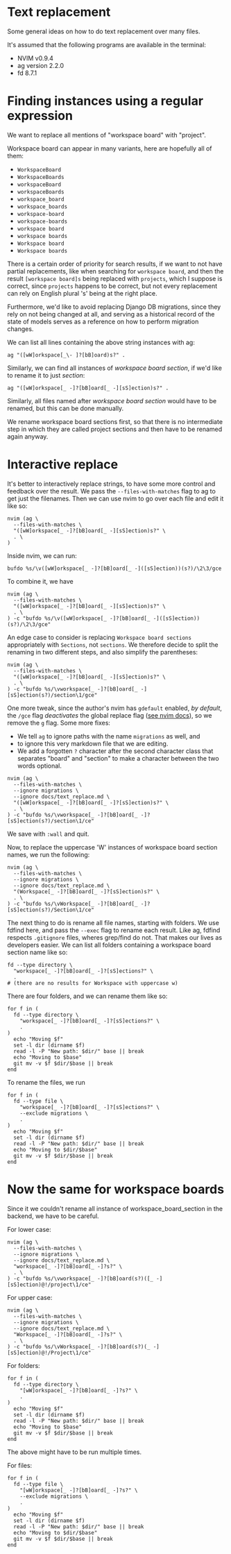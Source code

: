 # Text replacement

Some general ideas on how to do text replacement over many files.

It's assumed that the following programs are available in the terminal:

- NVIM v0.9.4
- ag version 2.2.0
- fd 8.7.1

# Finding instances using a regular expression

We want to replace all mentions of "workspace board" with "project".

Workspace board can appear in many variants, here are hopefully all of them:

- `WorkspaceBoard`
- `WorkspaceBoards`
- `workspaceBoard`
- `workspaceBoards`
- `workspace_board`
- `workspace_boards`
- `workspace-board`
- `workspace-boards`
- `workspace board`
- `workspace boards`
- `Workspace board`
- `Workspace boards`

There is a certain order of priority for search results, if we want to not have
partial replacements, like when searching for `workspace board`, and then the
result `[workspace board]s` being replaced with `projects`, which I suppose is
correct, since `projects` happens to be correct, but not every replacement can
rely on English plural 's' being at the right place.

Furthermore, we'd like to avoid replacing Django DB migrations, since they rely
on not being changed at all, and serving as a historical record of the state of
models serves as a reference on how to perform migration changes.

We can list all lines containing the above string instances with ag:

```fish
ag "([wW]orkspace[_\- ]?[bB]oard)s?" .
```

Similarly, we can find all instances of _workspace board section_, if we'd like
to rename it to just _section_:


```fish
ag "([wW]orkspace[_ -]?[bB]oard[_ -][sS]ection)s?" .
```

Similarly, all files named after _workspace board section_ would have to be
renamed, but this can be done manually.

We rename workspace board sections first, so that there is no intermediate step
in which they are called project sections and then have to be renamed again
anyway.

# Interactive replace

It's better to interactively replace strings, to have some more control and
feedback over the result. We pass the `--files-with-matches` flag to ag
to get just the filenames. Then we can use nvim to go over each file and edit
it like so:

```fish
nvim (ag \
  --files-with-matches \
  "([wW]orkspace[_ -]?[bB]oard[_ -][sS]ection)s?" \
  . \
)
```

Inside nvim, we can run:

```vim
bufdo %s/\v([wW]orkspace[_ -]?[bB]oard[_ -]([sS]ection))(s?)/\2\3/gce
```

To combine it, we have

```fish
nvim (ag \
  --files-with-matches \
  "([wW]orkspace[_ -]?[bB]oard[_ -][sS]ection)s?" \
  . \
) -c "bufdo %s/\v([wW]orkspace[_ -]?[bB]oard[_ -]([sS]ection))(s?)/\2\3/gce"
```

An edge case to consider is replacing `Workspace board sections` appropriately
with `Sections`, not `sections`. We therefore decide to split the renaming in
two different steps, and also simplify the parentheses:

```fish
nvim (ag \
  --files-with-matches \
  "([wW]orkspace[_ -]?[bB]oard[_ -][sS]ection)s?" \
  . \
) -c "bufdo %s/\vworkspace[_ -]?[bB]oard[_ -][sS]ection(s?)/section\1/gce"
```

One more tweak, since the author's nvim has `gdefault` enabled, _by default_,
the `/gce` flag _deactivates_ the global replace flag ([see nvim docs](https://neovim.io/doc/user/options.html#'gdefault')), so we remove the `g` flag. Some more fixes:
- We tell `ag` to ignore paths with the name `migrations` as well, and
- to ignore this very markdown file that we are editing.
- We add a forgotten `?` character after the second character class that
  separates "board" and "section" to make a character between the two words
  optional.

```fish
nvim (ag \
  --files-with-matches \
  --ignore migrations \
  --ignore docs/text_replace.md \
  "([wW]orkspace[_ -]?[bB]oard[_ -]?[sS]ection)s?" \
  . \
) -c "bufdo %s/\vworkspace[_ -]?[bB]oard[_ -]?[sS]ection(s?)/section\1/ce"
```

We save with `:wall` and quit.

Now, to replace the uppercase 'W' instances of workspace board section names,
we run the following:

```fish
nvim (ag \
  --files-with-matches \
  --ignore migrations \
  --ignore docs/text_replace.md \
  "(Workspace[_ -]?[bB]oard[_ -]?[sS]ection)s?" \
  . \
) -c "bufdo %s/\vWorkspace[_ -]?[bB]oard[_ -]?[sS]ection(s?)/Section\1/ce"
```

The next thing to do is rename all file names, starting with folders. We use
fdfind here, and pass the `--exec` flag to rename each result. Like ag,
fdfind respects `.gitignore` files, wheres grep/find do not. That makes our
lives as developers easier. We can list all folders containing a workspace
board section name like so:

```fish
fd --type directory \
  "workspace[_ -]?[bB]oard[_ -]?[sS]ections?" \
  .
# (there are no results for Workspace with uppercase w)
```

There are four folders, and we can rename them like so:

```fish
for f in (
  fd --type directory \
    "workspace[_ -]?[bB]oard[_ -]?[sS]ections?" \
    .
)
  echo "Moving $f"
  set -l dir (dirname $f)
  read -l -P "New path: $dir/" base || break
  echo "Moving to $base"
  git mv -v $f $dir/$base || break
end
```

To rename the files, we run

```fish
for f in (
  fd --type file \
    "workspace[_ -]?[bB]oard[_ -]?[sS]ections?" \
    --exclude migrations \
    .
)
  echo "Moving $f"
  set -l dir (dirname $f)
  read -l -P "New path: $dir/" base || break
  echo "Moving to $dir/$base"
  git mv -v $f $dir/$base || break
end
```

# Now the same for workspace boards

Since it we couldn't rename all instance of workspace_board_section in the
backend, we have to be careful.

For lower case:

```fish
nvim (ag \
  --files-with-matches \
  --ignore migrations \
  --ignore docs/text_replace.md \
  "workspace[_ -]?[bB]oard[_ -]?s?" \
  . \
) -c "bufdo %s/\vworkspace[_ -]?[bB]oard(s?)([_ -][sS]ection)@!/project\1/ce"
```

For upper case:

```fish
nvim (ag \
  --files-with-matches \
  --ignore migrations \
  --ignore docs/text_replace.md \
  "Workspace[_ -]?[bB]oard[_ -]?s?" \
  . \
) -c "bufdo %s/\vWorkspace[_ -]?[bB]oard(s?)(_ -][sS]ection)@!/Project\1/ce"
```

For folders:

```fish
for f in (
  fd --type directory \
    "[wW]orkspace[_ -]?[bB]oard[_ -]?s?" \
    .
)
  echo "Moving $f"
  set -l dir (dirname $f)
  read -l -P "New path: $dir/" base || break
  echo "Moving to $base"
  git mv -v $f $dir/$base || break
end
```

The above might have to be run multiple times.

For files:

```
for f in (
  fd --type file \
    "[wW]orkspace[_ -]?[bB]oard[_ -]?s?" \
    --exclude migrations \
    .
)
  echo "Moving $f"
  set -l dir (dirname $f)
  read -l -P "New path: $dir/" base || break
  echo "Moving to $dir/$base"
  git mv -v $f $dir/$base || break
end
```
